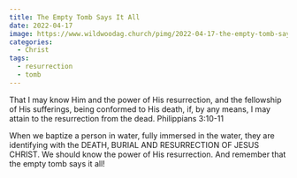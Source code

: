 ```yaml
---
title: The Empty Tomb Says It All
date: 2022-04-17
image: https://www.wildwoodag.church/pimg/2022-04-17-the-empty-tomb-says-it-all.jpeg
categories:
  - Christ
tags:
  - resurrection
  - tomb
---
```


That I may know Him and the power of His resurrection, and the fellowship of His sufferings, being conformed to His death, if, by any means, I may attain to the resurrection from the dead. Philippians 3:10-11



When we baptize a person in water, fully immersed in the water, they are identifying with the DEATH, BURIAL AND RESURRECTION OF JESUS CHRIST. We should know the power of His resurrection. And remember that the empty tomb says it all!



